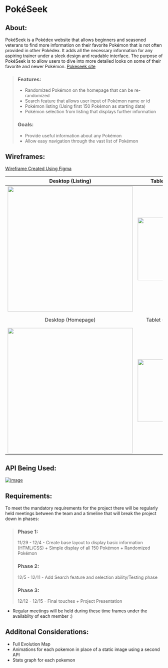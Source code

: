 # PokéSeek

## About:
PokéSeek is a Pokédex website that allows beginners and seasoned veterans to find more information on their favorite Pokémon that is not often provided in other Pokédex. It adds all the necessary information for any aspiring trainer under a sleek design and readable interface. The purpose of PokéSeek is to allow users to dive into more detailed looks on some of their favorite and newer Pokémon. <a href="https://pokeseek.netlify.app/home.html"> Pokeseek site</a> 

> ### Features:
> * Randomized Pokémon on the homepage that can be re-randomized
> * Search feature that allows user input of Pokémon name or id
> * Pokémon listing (Using first 150 Pokémon as starting data)
> * Pokémon selection from listing that displays further information
> ### Goals:
> * Provide useful information about any Pokémon
> * Allow easy navigation through the vast list of Pokémon

## Wireframes:
[Wireframe Created Using Figma](https://www.figma.com/file/zhlHmybwwZ6oVnql3n1rS5/Pokedex-Layout?node-id=0%3A1)

Desktop (Listing)         |        Tablet (Listing) | Mobile (Listing)  |
:-------------------------:|:-------------------------:|:------------------:
 <img src="https://user-images.githubusercontent.com/56780129/144083549-4f45b3d0-630c-4bac-a291-ad76b8de34eb.png" width="400">| <img src="https://user-images.githubusercontent.com/56780129/144083801-8c64197e-382e-490f-9f99-6d438906be82.png" width="200">  | <img src="https://user-images.githubusercontent.com/56780129/144083869-58d8e75c-d01a-4a17-9a1f-8c004de916fd.png" width="150">  |
Desktop (Homepage)                   |        Tablet (Homepage)            | Mobile (Homepage)          |
 <img src="https://user-images.githubusercontent.com/56780129/144084155-727d2bc6-dea3-4fe6-b7ae-6f5b3b961d91.png" width="400">| <img src="https://user-images.githubusercontent.com/56780129/144084207-f4bf7d7d-86b6-4891-bf9f-8ae2e7b15e36.png" width="200">  | <img src="https://user-images.githubusercontent.com/56780129/144084257-40b9278b-d0d6-40a9-b5fb-2bf76a21d880.png" width="150">  |


## API Being Used: 
[![image](https://user-images.githubusercontent.com/56780129/144080434-20412741-ce9f-4564-ba91-ae0653dc21f0.png)](https://pokeapi.co)

## Requirements:

To meet the mandatory requirements for the project there will be regularly held meetings between the team and a timeline that will break the project down in phases:
> ### Phase 1: 
> 11/29 - 12/4 - Create base layout to display basic information (HTML/CSS) + Simple display of all 150 Pokémon + Randomized Pokémon
> ### Phase 2:
> 12/5 - 12/11 - Add Search feature and selection ability/Testing phase
> ### Phase 3:
> 12/12 - 12/15 - Final touches + Project Presentation

* Regular meetings will be held during these time frames under the availabilty of each member :)

## Additonal Considerations: 
* Full Evolution Map
* Animations for each pokemon in place of a static image using a second API
* Stats graph for each pokemon
